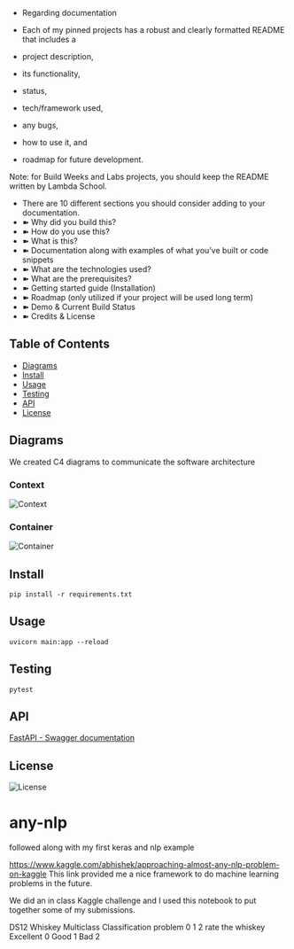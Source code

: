 - Regarding documentation


- Each of my pinned projects has a robust and clearly formatted README that includes a 
- project description, 
- its functionality, 
- status, 
- tech/framework used, 
- any bugs, 
- how to use it, and 
- roadmap for future development. 

Note: for Build Weeks and Labs projects, you should keep the README written by Lambda School.

- There are 10 different sections you should consider adding to your documentation.
- ➽ Why did you build this?
- ➽ How do you use this?
- ➽ What is this?
- ➽ Documentation along with examples of what you’ve built or code snippets
- ➽ What are the technologies used?
- ➽ What are the prerequisites?
- ➽ Getting started guide (Installation)
- ➽ Roadmap (only utilized if your project will be used long term)
- ➽ Demo & Current Build Status
- ➽ Credits & License


## Table of Contents
- [Diagrams](#diagrams)
- [Install](#install) 
- [Usage](#usage)
- [Testing](#testing)
- [API](#api)
- [License](#license)


## Diagrams
We created C4 diagrams to communicate the software architecture

### Context
![Context](./diagrams/kondo_context.svg)
### Container
![Container](./diagrams/kondo_container.svg)

## Install  
```
pip install -r requirements.txt
```
## Usage  
```
uvicorn main:app --reload
```  
## Testing  
```
pytest
```  
## API

[FastAPI - Swagger documentation](http://kondoboard-ds-environment.eba-u7c3zdzn.us-east-1.elasticbeanstalk.com/docs)  
 
## License
![License](./LICENSE/)




# any-nlp
followed along with my first keras and nlp example

https://www.kaggle.com/abhishek/approaching-almost-any-nlp-problem-on-kaggle
This link provided me a nice framework to do machine learning problems in the future. 

We did an in class Kaggle challenge and I used this notebook to put together some of my submissions. 

DS12 Whiskey Multiclass Classification problem 
0 1 2 rate the whiskey 
Excellent 0
Good 1
Bad 2


